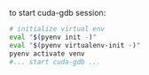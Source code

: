 to start cuda-gdb session:

```bash
# initialize virtual env
eval "$(pyenv init -)"
eval "$(pyenv virtualenv-init -)"
pyenv activate venv
#... start cuda-gdb ...
```

